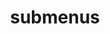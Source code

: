 ---
layout: page
title: submenus
nav: false
nav_order: 7
dropdown: false
children:
    - title: teaching
      permalink: /teaching/
    - title: divider
    - title: publications
      permalink: /publications/
---